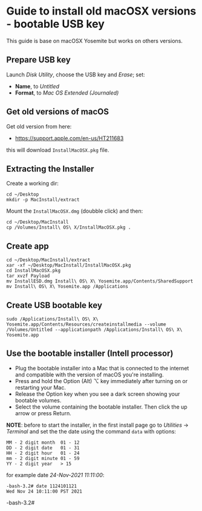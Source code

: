 # Guide to install old macOSX versions - bootable USB key
This guide is base on macOSX Yosemite but works on others versions.

## Prepare USB key
Launch *Disk Utility*, choose the USB key and *Erase*; set:
- **Name**, to *Untitled*
- **Format**, to *Mac OS Extended (Journaled)*

## Get old versions of macOS
Get old version from here:
- https://support.apple.com/en-us/HT211683

this will download `InstallMacOSX.pkg` file.

## Extracting the Installer
Create a working dir:
```
cd ~/Desktop
mkdir -p MacInstall/extract
```

Mount the `InstallMacOSX.dmg` (doubble click) and then:
```
cd ~/Desktop/MacInstall
cp /Volumes/Install\ OS\ X/InstallMacOSX.pkg .
```

## Create app
```
cd ~/Desktop/MacInstall/extract
xar -xf ~/Desktop/MacInstall/InstallMacOSX.pkg
cd InstallMacOSX.pkg
tar xvzf Payload
mv InstallESD.dmg Install\ OS\ X\ Yosemite.app/Contents/SharedSupport
mv Install\ OS\ X\ Yosemite.app /Applications
```

## Create USB bootable key
```
sudo /Applications/Install\ OS\ X\ Yosemite.app/Contents/Resources/createinstallmedia --volume /Volumes/Untitled --applicationpath /Applications/Install\ OS\ X\ Yosemite.app
```

## Use the bootable installer (Intell processor)
- Plug the bootable installer into a Mac that is connected to the internet and compatible with the version of macOS you're installing.
- Press and hold the Option (Alt) ⌥ key immediately after turning on or restarting your Mac.
- Release the Option key when you see a dark screen showing your bootable volumes.
- Select the volume containing the bootable installer. Then click the up arrow or press Return.

**NOTE**: before to start the installer, in the first install page go to *Utilities* -> *Terminal* and set the the date using the command `data` with options:
```
MM - 2 digit month  01 - 12
DD - 2 digit date   01 - 31
HH - 2 digit hour   01 - 24
mm - 2 digit minute 01 - 59
YY - 2 digit year   > 15
```
for example date *24-Nov-2021 11:11:00*:
```
-bash-3.2# date 1124101121
Wed Nov 24 10:11:00 PST 2021
```
-bash-3.2#
